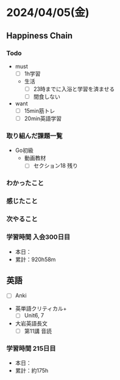 # 2024/04/05(金)

## Happiness Chain

### Todo

- must
  - [ ] 1h学習
  - 生活
    - [ ] 23時までに入浴と学習を済ませる
    - [ ] 間食しない
- want
  - [ ] 15min筋トレ
  - [ ] 20min英語学習

### 取り組んだ課題一覧

- Go初級
  - 動画教材
    - [ ] セクション18 残り

### わかったこと

### 感じたこと

### 次やること

### 学習時間 入会300日目

- 本日：
- 累計：920h58m

## 英語

- [ ] Anki
- 英単語クリティカル+
  - [ ] Unit6, 7
- 大岩英語長文
  - [ ] 第11講 音読

### 学習時間 215日目

- 本日：
- 累計：約175h
